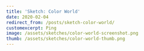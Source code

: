 ```yaml
---
title: 'Sketch: Color World'
date: 2020-02-04
redirect_from: /posts/sketch-color-world/
customexcerpt: Ping
image: /assets/sketches/color-world-screenshot.png
thumb: /assets/sketches/color-world-thumb.png
---
```


<script src="{{ "/assets/lib/p5-0.10.2.js" | url }}"></script>
<script src="{{ "/assets/sketches/color-world.js" | url }}"></script>

<style>

    .top-holder {
        width: 100%;
        margin-top: 100px;
    }

    .top-holder canvas {
        margin-left: auto;
        margin-right: auto;
        display: block;
    }

    .clear {
        clear: both;
    }
</style>


<div id="big-container" class="container"></div>
<div class="clear"></div>
